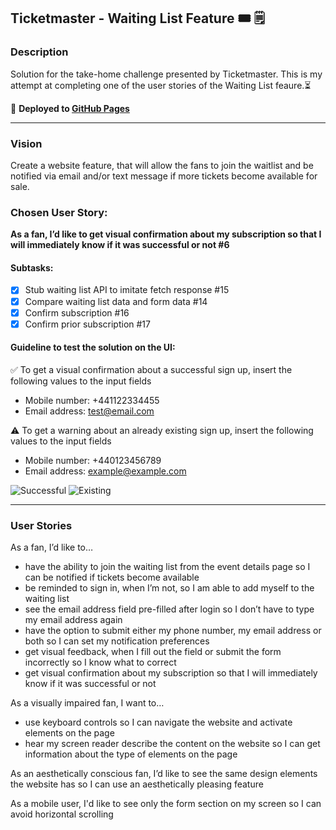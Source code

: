 ## Ticketmaster - Waiting List Feature 🎟 🗒

### Description

Solution for the take-home challenge presented by Ticketmaster. This is my attempt at completing one of the user stories of the Waiting List feaure.⏳

🔗 **Deployed to [GitHub Pages](https://alternadiva.github.io/Ticketmaster-Waiting-List-Feature/)**

--- 

### Vision 

Create a website feature, that will allow the fans to join the waitlist and be notified via email and/or text message if more tickets become available for sale.

### Chosen User Story: 

**As a fan, I’d like to get visual confirmation about my subscription so that I will immediately know if it was successful or not #6**

#### Subtasks:

- [x] Stub waiting list API to imitate fetch response #15
- [x] Compare waiting list data and form data #14
- [x] Confirm subscription #16
- [x] Confirm prior subscription #17

#### Guideline to test the solution on the UI:
✅ To get a visual confirmation about a successful sign up, insert the following values to the input fields
  - Mobile number: +441122334455
  - Email address: test@email.com
  
⚠️ To get a warning about an already existing sign up, insert the following values to the input fields
  - Mobile number: +440123456789
  - Email address: example@example.com

![Successful](https://user-images.githubusercontent.com/85565743/158209258-4b0563af-2b50-4ce6-bcfa-9f0f51c63cdb.png) ![Existing](https://user-images.githubusercontent.com/85565743/158209304-be01ca78-3287-47dd-90b5-c538721e0499.png)


--- 

### User Stories

As a fan, I’d like to… 
- have the ability to join the waiting list from the event details page so I can be notified if tickets become available
- be reminded to sign in, when I’m not, so I am able to add myself to the waiting list
- see the email address field pre-filled after login so I don’t have to type my email address again
- have the option to submit either my phone number, my email address or both so I can set my notification preferences
- get visual feedback, when I fill out the field or submit the form incorrectly so I know what to correct
- get visual confirmation about my subscription so that I will immediately know if it was successful or not

As a visually impaired fan, I want to…
- use keyboard controls so I can navigate the website and activate elements on the page
- hear my screen reader describe the content on the website so I can get information about the type of elements on the page

As an aesthetically conscious fan, I’d like to see the same design elements the website has so I can use an aesthetically pleasing feature

As a mobile user, I'd like to see only the form section on my screen so I can avoid horizontal scrolling

